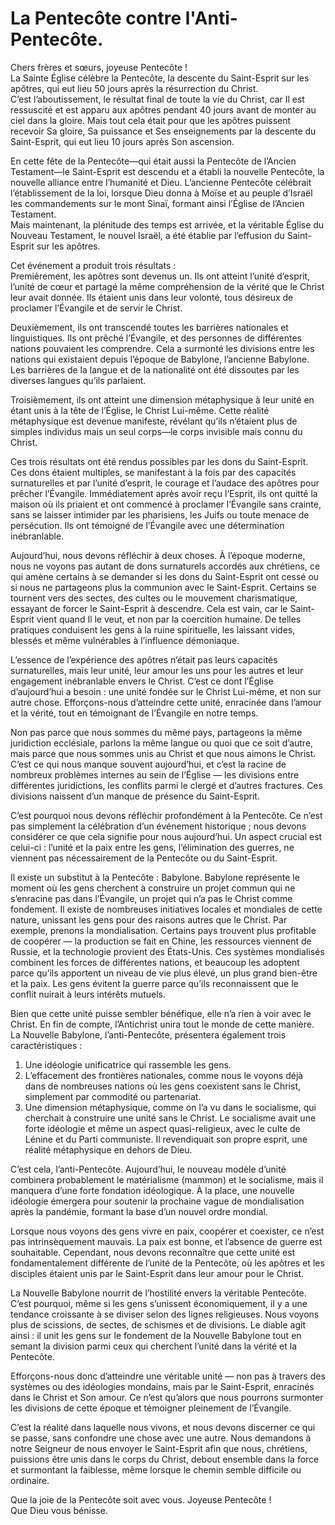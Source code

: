 # La Pentecôte contre l'Anti-Pentecôte.  

Chers frères et sœurs, joyeuse Pentecôte !  
La Sainte Église célèbre la Pentecôte, la descente du Saint-Esprit sur les apôtres, qui eut lieu 50 jours après la résurrection du Christ.  
C’est l’aboutissement, le résultat final de toute la vie du Christ, car Il est ressuscité et est apparu aux apôtres pendant 40 jours avant de monter au ciel dans la gloire. Mais tout cela était pour que les apôtres puissent recevoir Sa gloire, Sa puissance et Ses enseignements par la descente du Saint-Esprit, qui eut lieu 10 jours après Son ascension.  

En cette fête de la Pentecôte—qui était aussi la Pentecôte de l’Ancien Testament—le Saint-Esprit est descendu et a établi la nouvelle Pentecôte, la nouvelle alliance entre l’humanité et Dieu. L’ancienne Pentecôte célébrait l’établissement de la loi, lorsque Dieu donna à Moïse et au peuple d’Israël les commandements sur le mont Sinaï, formant ainsi l’Église de l’Ancien Testament.  
Mais maintenant, la plénitude des temps est arrivée, et la véritable Église du Nouveau Testament, le nouvel Israël, a été établie par l’effusion du Saint-Esprit sur les apôtres.  

Cet événement a produit trois résultats :  
Premièrement, les apôtres sont devenus un. Ils ont atteint l’unité d’esprit, l’unité de cœur et partagé la même compréhension de la vérité que le Christ leur avait donnée. Ils étaient unis dans leur volonté, tous désireux de proclamer l’Évangile et de servir le Christ.  

Deuxièmement, ils ont transcendé toutes les barrières nationales et linguistiques. Ils ont prêché l’Évangile, et des personnes de différentes nations pouvaient les comprendre. Cela a surmonté les divisions entre les nations qui existaient depuis l’époque de Babylone, l’ancienne Babylone. Les barrières de la langue et de la nationalité ont été dissoutes par les diverses langues qu’ils parlaient.  

Troisièmement, ils ont atteint une dimension métaphysique à leur unité en étant unis à la tête de l’Église, le Christ Lui-même. Cette réalité métaphysique est devenue manifeste, révélant qu’ils n’étaient plus de simples individus mais un seul corps—le corps invisible mais connu du Christ.  

Ces trois résultats ont été rendus possibles par les dons du Saint-Esprit. Ces dons étaient multiples, se manifestant à la fois par des capacités surnaturelles et par l’unité d’esprit, le courage et l’audace des apôtres pour prêcher l’Évangile. Immédiatement après avoir reçu l’Esprit, ils ont quitté la maison où ils priaient et ont commencé à proclamer l’Évangile sans crainte, sans se laisser intimider par les pharisiens, les Juifs ou toute menace de persécution. Ils ont témoigné de l’Évangile avec une détermination inébranlable.  

Aujourd’hui, nous devons réfléchir à deux choses. À l’époque moderne, nous ne voyons pas autant de dons surnaturels accordés aux chrétiens, ce qui amène certains à se demander si les dons du Saint-Esprit ont cessé ou si nous ne partageons plus la communion avec le Saint-Esprit. Certains se tournent vers des sectes, des cultes ou le mouvement charismatique, essayant de forcer le Saint-Esprit à descendre. Cela est vain, car le Saint-Esprit vient quand Il le veut, et non par la coercition humaine. De telles pratiques conduisent les gens à la ruine spirituelle, les laissant vides, blessés et même vulnérables à l’influence démoniaque.  

L’essence de l’expérience des apôtres n’était pas leurs capacités surnaturelles, mais leur unité, leur amour les uns pour les autres et leur engagement inébranlable envers le Christ. C’est ce dont l’Église d’aujourd’hui a besoin : une unité fondée sur le Christ Lui-même, et non sur autre chose. Efforçons-nous d’atteindre cette unité, enracinée dans l’amour et la vérité, tout en témoignant de l’Évangile en notre temps.

Non pas parce que nous sommes du même pays, partageons la même juridiction ecclésiale, parlons la même langue ou quoi que ce soit d’autre, mais parce que nous sommes unis au Christ et que nous aimons le Christ.  
C’est ce qui nous manque souvent aujourd’hui, et c’est la racine de nombreux problèmes internes au sein de l’Église — les divisions entre différentes juridictions, les conflits parmi le clergé et d’autres fractures. Ces divisions naissent d’un manque de présence du Saint-Esprit.  

C’est pourquoi nous devons réfléchir profondément à la Pentecôte. Ce n’est pas simplement la célébration d’un événement historique ; nous devons considérer ce que cela signifie pour nous aujourd’hui. Un aspect crucial est celui-ci : l’unité et la paix entre les gens, l’élimination des guerres, ne viennent pas nécessairement de la Pentecôte ou du Saint-Esprit.  

Il existe un substitut à la Pentecôte : Babylone. Babylone représente le moment où les gens cherchent à construire un projet commun qui ne s’enracine pas dans l’Évangile, un projet qui n’a pas le Christ comme fondement. Il existe de nombreuses initiatives locales et mondiales de cette nature, unissant les gens pour des raisons autres que le Christ. Par exemple, prenons la mondialisation. Certains pays trouvent plus profitable de coopérer — la production se fait en Chine, les ressources viennent de Russie, et la technologie provient des États-Unis. Ces systèmes mondialisés combinent les forces de différentes nations, et beaucoup les adoptent parce qu’ils apportent un niveau de vie plus élevé, un plus grand bien-être et la paix. Les gens évitent la guerre parce qu’ils reconnaissent que le conflit nuirait à leurs intérêts mutuels.  

Bien que cette unité puisse sembler bénéfique, elle n’a rien à voir avec le Christ. En fin de compte, l’Antichrist unira tout le monde de cette manière. La Nouvelle Babylone, l’anti-Pentecôte, présentera également trois caractéristiques :  
1. Une idéologie unificatrice qui rassemble les gens.  
2. L’effacement des frontières nationales, comme nous le voyons déjà dans de nombreuses nations où les gens coexistent sans le Christ, simplement par commodité ou partenariat.  
3. Une dimension métaphysique, comme on l’a vu dans le socialisme, qui cherchait à construire une unité sans le Christ. Le socialisme avait une forte idéologie et même un aspect quasi-religieux, avec le culte de Lénine et du Parti communiste. Il revendiquait son propre esprit, une réalité métaphysique en dehors de Dieu.  

C’est cela, l’anti-Pentecôte. Aujourd’hui, le nouveau modèle d’unité combinera probablement le matérialisme (mammon) et le socialisme, mais il manquera d’une forte fondation idéologique. À la place, une nouvelle idéologie émergera pour soutenir la prochaine vague de mondialisation après la pandémie, formant la base d’un nouvel ordre mondial.  

Lorsque nous voyons des gens vivre en paix, coopérer et coexister, ce n’est pas intrinsèquement mauvais. La paix est bonne, et l’absence de guerre est souhaitable. Cependant, nous devons reconnaître que cette unité est fondamentalement différente de l’unité de la Pentecôte, où les apôtres et les disciples étaient unis par le Saint-Esprit dans leur amour pour le Christ.  

La Nouvelle Babylone nourrit de l’hostilité envers la véritable Pentecôte. C’est pourquoi, même si les gens s’unissent économiquement, il y a une tendance croissante à se diviser selon des lignes religieuses. Nous voyons plus de scissions, de sectes, de schismes et de divisions. Le diable agit ainsi : il unit les gens sur le fondement de la Nouvelle Babylone tout en semant la division parmi ceux qui cherchent l’unité dans la vérité et la Pentecôte.  

Efforçons-nous donc d’atteindre une véritable unité — non pas à travers des systèmes ou des idéologies mondains, mais par le Saint-Esprit, enracinés dans le Christ et Son amour. Ce n’est qu’alors que nous pourrons surmonter les divisions de cette époque et témoigner pleinement de l’Évangile.  

C’est la réalité dans laquelle nous vivons, et nous devons discerner ce qui se passe, sans confondre une chose avec une autre. Nous demandons à notre Seigneur de nous envoyer le Saint-Esprit afin que nous, chrétiens, puissions être unis dans le corps du Christ, debout ensemble dans la force et surmontant la faiblesse, même lorsque le chemin semble difficile ou ordinaire.  

Que la joie de la Pentecôte soit avec vous. Joyeuse Pentecôte !  
Que Dieu vous bénisse.

